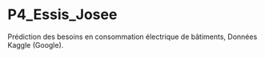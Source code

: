 # P4_Essis_Josee
Prédiction des besoins en consommation électrique de bâtiments, Données Kaggle (Google).
